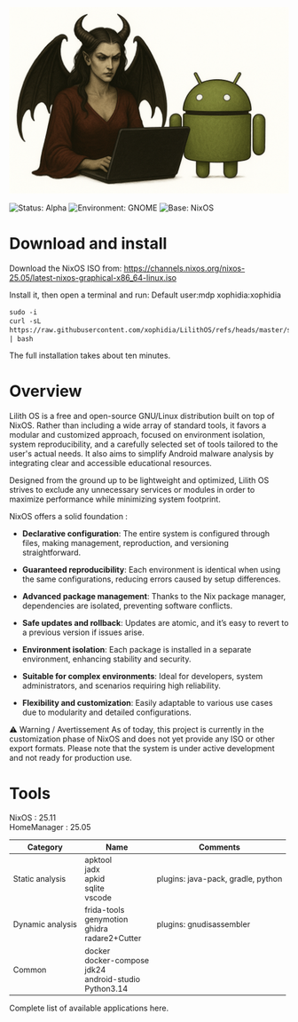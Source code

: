 



![Logo Lilith OS](logo.png)

![Status: Alpha](https://img.shields.io/badge/status-alpha-orange?style=for-the-badge)
![Environment: GNOME](https://img.shields.io/badge/environment-GNOME-4E9A06?logo=gnome&logoColor=white&style=for-the-badge)
![Base: NixOS](https://img.shields.io/badge/base-NixOS-5277C3?logo=nixos&logoColor=white&style=for-the-badge)



# Download and install

Download the NixOS ISO from:
https://channels.nixos.org/nixos-25.05/latest-nixos-graphical-x86_64-linux.iso

Install it, then open a terminal and run:
Default user:mdp xophidia:xophidia

```
sudo -i
curl -sL https://raw.githubusercontent.com/xophidia/LilithOS/refs/heads/master/setup.sh | bash
```

The full installation takes about ten minutes.

# Overview

Lilith OS is a free and open-source GNU/Linux distribution built on top of NixOS. Rather than including a wide array of standard tools, it favors a modular and customized approach, focused on environment isolation, system reproducibility, and a carefully selected set of tools tailored to the user's actual needs. It also aims to simplify Android malware analysis by integrating clear and accessible educational resources.

Designed from the ground up to be lightweight and optimized, Lilith OS strives to exclude any unnecessary services or modules in order to maximize performance while minimizing system footprint.

NixOS offers a solid foundation :

- **Declarative configuration**: The entire system is configured through files, making management, reproduction, and versioning straightforward.

- **Guaranteed reproducibility**: Each environment is identical when using the same configurations, reducing errors caused by setup differences.

- **Advanced package management**: Thanks to the Nix package manager, dependencies are isolated, preventing software conflicts.

- **Safe updates and rollback**: Updates are atomic, and it’s easy to revert to a previous version if issues arise.

- **Environment isolation**: Each package is installed in a separate environment, enhancing stability and security.

- **Suitable for complex environments**: Ideal for developers, system administrators, and scenarios requiring high reliability.

- **Flexibility and customization**: Easily adaptable to various use cases due to modularity and detailed configurations.

⚠️ Warning / Avertissement
As of today, this project is currently in the customization phase of NixOS and does not yet provide any ISO or other export formats.
Please note that the system is under active development and not ready for production use.

# Tools

NixOS : 25.11  
HomeManager : 25.05

| Category    | Name     | Comments     |
|---------------|---------------|---------------|
| Static analysis    | apktool<br>jadx<br>apkid<br>sqlite<br>vscode     | plugins: java-pack, gradle, python  |
| Dynamic analysis | frida-tools<br>genymotion<br>ghidra<br>radare2+Cutter   | plugins: gnudisassembler |
| Common | docker<br>docker-compose<br>jdk24<br>android-studio<br>Python3.14||

Complete list of available applications here.
